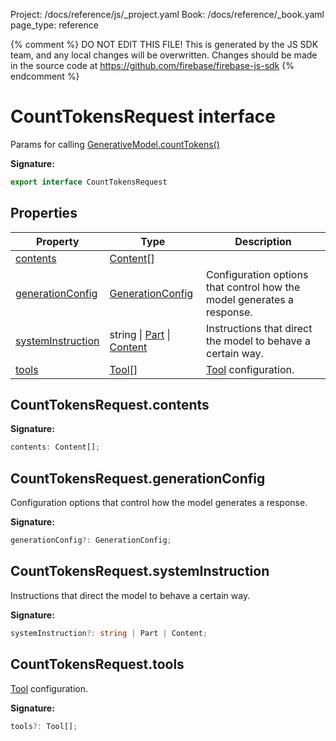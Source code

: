 Project: /docs/reference/js/_project.yaml
Book: /docs/reference/_book.yaml
page_type: reference

{% comment %}
DO NOT EDIT THIS FILE!
This is generated by the JS SDK team, and any local changes will be
overwritten. Changes should be made in the source code at
https://github.com/firebase/firebase-js-sdk
{% endcomment %}

# CountTokensRequest interface
Params for calling [GenerativeModel.countTokens()](./vertexai.generativemodel.md#generativemodelcounttokens)

<b>Signature:</b>

```typescript
export interface CountTokensRequest 
```

## Properties

|  Property | Type | Description |
|  --- | --- | --- |
|  [contents](./vertexai.counttokensrequest.md#counttokensrequestcontents) | [Content](./vertexai.content.md#content_interface)<!-- -->\[\] |  |
|  [generationConfig](./vertexai.counttokensrequest.md#counttokensrequestgenerationconfig) | [GenerationConfig](./vertexai.generationconfig.md#generationconfig_interface) | Configuration options that control how the model generates a response. |
|  [systemInstruction](./vertexai.counttokensrequest.md#counttokensrequestsysteminstruction) | string \| [Part](./vertexai.md#part) \| [Content](./vertexai.content.md#content_interface) | Instructions that direct the model to behave a certain way. |
|  [tools](./vertexai.counttokensrequest.md#counttokensrequesttools) | [Tool](./vertexai.md#tool)<!-- -->\[\] | [Tool](./vertexai.md#tool) configuration. |

## CountTokensRequest.contents

<b>Signature:</b>

```typescript
contents: Content[];
```

## CountTokensRequest.generationConfig

Configuration options that control how the model generates a response.

<b>Signature:</b>

```typescript
generationConfig?: GenerationConfig;
```

## CountTokensRequest.systemInstruction

Instructions that direct the model to behave a certain way.

<b>Signature:</b>

```typescript
systemInstruction?: string | Part | Content;
```

## CountTokensRequest.tools

[Tool](./vertexai.md#tool) configuration.

<b>Signature:</b>

```typescript
tools?: Tool[];
```
